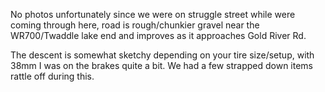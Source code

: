 No photos unfortunately since we were on struggle street while were coming through here, road is rough/chunkier gravel near the WR700/Twaddle lake end and improves as it approaches Gold River Rd.

The descent is somewhat sketchy depending on your tire size/setup, with 38mm I was on the brakes quite a bit. We had a few strapped down items rattle off during this.
